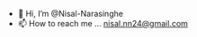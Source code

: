- 👋 Hi, I’m @Nisal-Narasinghe
- 📫 How to reach me ... nisal.nn24@gmail.com

<!---
Nisal-Narasinghe/Nisal-Narasinghe is a ✨ special ✨ repository because its `README.md` (this file) appears on your GitHub profile.
You can click the Preview link to take a look at your changes.
--->
